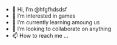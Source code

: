 - 👋 Hi, I’m @hfgfhdsdsf
- 👀 I’m interested in games
- 🌱 I’m currently learning amoung us
- 💞️ I’m looking to collaborate on anything
- 📫 How to reach me ...

<!---
hfgfhdsdsf/hfgfhdsdsf is a ✨ special ✨ repository because its `README.md` (this file) appears on your GitHub profile.
You can click the Preview link to take a look at your changes.
--->
